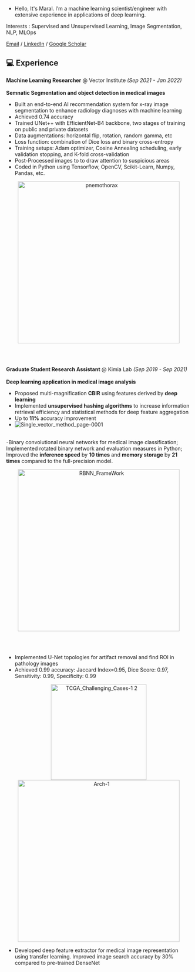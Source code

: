 - Hello, It's Maral. I’m a machine learning scientist/engineer with extensive experience in applications of deep learning. 

Interests : Supervised and Unsupervised Learning, Image Segmentation, NLP, MLOps

[Email](mailto:m.rasooli.j@gmail.com)  / [LinkedIn](https://www.linkedin.com/in/maralrasooli/) / [Google Scholar](https://scholar.google.ca/citations?hl=en&user=Gk_UxIMAAAAJ)


## 💻  Experience
**Machine Learning Researcher** @ Vector Institute _(Sep 2021 - Jan 2022)_ <br><br>
 <b>Semnatic Segmentation and object detection in medical images</b>
- Built an end-to-end AI recommendation system for x-ray image segmentation to enhance radiology diagnoses with machine learning
-  Achieved 0.74 accuracy
-  Trained UNet++ with EfficientNet-B4 backbone, two stages of training on public and private datasets
-  Data augmentations: horizontal flip, rotation, random gamma, etc
-  Loss function: combination of Dice loss and binary cross-entropy
-  Training setups: Adam optimizer, Cosine Annealing scheduling, early validation stopping, and K-fold cross-validation
-  Post-Processed images to to draw attention to suspicious areas
- Coded in Python using Tensorflow, OpenCV, Scikit-Learn, Numpy, Pandas, etc.
<p align="center">
<img width="440" alt="pnemothorax" src="https://user-images.githubusercontent.com/73490961/170360915-fe98c0e1-f15f-4119-89f1-e493207df825.png">
 <p>
<br><br>


**Graduate Student Research Assistant** @ Kimia Lab _(Sep 2019 - Sep 2021)_ <br><br>
 <b>Deep learning application in medical image analysis</b>
- Proposed multi-magnification **CBIR** using features derived by **deep learning**
- Implemented **unsupervised hashing algorithms** to increase information retrieval efficiency and statistical methods for deep feature aggregation
- Up to **11%** accuracy improvement
- ![Single_vector_method_page-0001](https://user-images.githubusercontent.com/73490961/170366541-e4c3a919-1132-4317-806d-8363dea225b3.jpg)
<br><br>


-Binary convolutional neural networks for medical image classification; Implemented rotated binary network and evaluation measures in Python;  Improved the **inference speed** by **10 times** and **memory storage** by **21 times** compared to the full-precision model.
<p align="center">
<img width="440" alt="RBNN_FrameWork" src="https://user-images.githubusercontent.com/73490961/170366877-5b8351c6-e264-48a5-bb99-636b9ad1d93b.png">
 <p>
<br><br>

- Implemented U-Net topologies for artifact removal and find ROI in pathology images
- Achieved 0.99 accuracy: Jaccard Index=0.95, Dice Score: 0.97, Sensitivity: 0.99, Specificity: 0.99 
 <p align="center">
 <img width="260" alt="TCGA_Challenging_Cases-1 2" src= "https://user-images.githubusercontent.com/73490961/170373769-d58fc02d-ff81-4944-b5fb-b13cd107cbb4.png" />
 <img width="440" alt="Arch-1" src= "https://user-images.githubusercontent.com/73490961/170372025-2245f534-ca4b-417f-979b-855371036d37.png" />
</p>

  
- Developed deep feature extractor for medical image representation using transfer learning. Improved image search accuracy by 30% compared to pre-trained DenseNet
  
<!--
**maral96/maral96** is a ✨ _special_ ✨ repository because its `README.md` (this file) appears on your GitHub profile.

